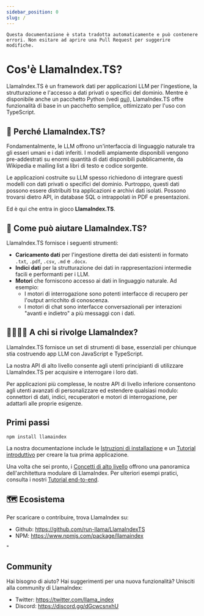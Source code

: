 ```yaml
---
sidebar_position: 0
slug: /
---
```


`Questa documentazione è stata tradotta automaticamente e può contenere errori. Non esitare ad aprire una Pull Request per suggerire modifiche.`

# Cos'è LlamaIndex.TS?

LlamaIndex.TS è un framework dati per applicazioni LLM per l'ingestione, la strutturazione e l'accesso a dati privati o specifici del dominio. Mentre è disponibile anche un pacchetto Python (vedi [qui](https://docs.llamaindex.ai/en/stable/)), LlamaIndex.TS offre funzionalità di base in un pacchetto semplice, ottimizzato per l'uso con TypeScript.

## 🚀 Perché LlamaIndex.TS?

Fondamentalmente, le LLM offrono un'interfaccia di linguaggio naturale tra gli esseri umani e i dati inferiti. I modelli ampiamente disponibili vengono pre-addestrati su enormi quantità di dati disponibili pubblicamente, da Wikipedia e mailing list a libri di testo e codice sorgente.

Le applicazioni costruite su LLM spesso richiedono di integrare questi modelli con dati privati o specifici del dominio. Purtroppo, questi dati possono essere distribuiti tra applicazioni e archivi dati isolati. Possono trovarsi dietro API, in database SQL o intrappolati in PDF e presentazioni.

Ed è qui che entra in gioco **LlamaIndex.TS**.

## 🦙 Come può aiutare LlamaIndex.TS?

LlamaIndex.TS fornisce i seguenti strumenti:

- **Caricamento dati** per l'ingestione diretta dei dati esistenti in formato `.txt`, `.pdf`, `.csv`, `.md` e `.docx`.
- **Indici dati** per la strutturazione dei dati in rappresentazioni intermedie facili e performanti per i LLM.
- **Motori** che forniscono accesso ai dati in linguaggio naturale. Ad esempio:
  - I motori di interrogazione sono potenti interfacce di recupero per l'output arricchito di conoscenza.
  - I motori di chat sono interfacce conversazionali per interazioni "avanti e indietro" a più messaggi con i dati.

## 👨‍👩‍👧‍👦 A chi si rivolge LlamaIndex?

LlamaIndex.TS fornisce un set di strumenti di base, essenziali per chiunque stia costruendo app LLM con JavaScript e TypeScript.

La nostra API di alto livello consente agli utenti principianti di utilizzare LlamaIndex.TS per acquisire e interrogare i loro dati.

Per applicazioni più complesse, le nostre API di livello inferiore consentono agli utenti avanzati di personalizzare ed estendere qualsiasi modulo: connettori di dati, indici, recuperatori e motori di interrogazione, per adattarli alle proprie esigenze.

## Primi passi

`npm install llamaindex`

La nostra documentazione include le [Istruzioni di installazione](./installation.md) e un [Tutorial introduttivo](./starter.md) per creare la tua prima applicazione.

Una volta che sei pronto, i [Concetti di alto livello](./concepts.md) offrono una panoramica dell'architettura modulare di LlamaIndex. Per ulteriori esempi pratici, consulta i nostri [Tutorial end-to-end](./end_to_end.md).

## 🗺️ Ecosistema

Per scaricare o contribuire, trova LlamaIndex su:

- Github: https://github.com/run-llama/LlamaIndexTS
- NPM: https://www.npmjs.com/package/llamaindex

"

## Community

Hai bisogno di aiuto? Hai suggerimenti per una nuova funzionalità? Unisciti alla community di LlamaIndex:

- Twitter: https://twitter.com/llama_index
- Discord: https://discord.gg/dGcwcsnxhU
